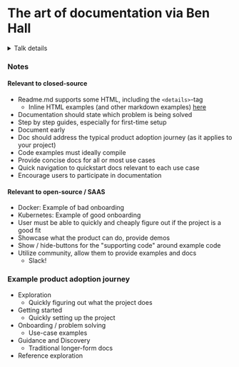 # The art of documentation via Ben Hall
<details>
	<summary>Talk details</summary>
	<ul>
		<li>Speaker: Ben hall / katacoda.com</li>
		<li><a href="https://twitter.com/Ben_Hall">@Ben_Hall</a></li>
		<li><a href="https://www.slideshare.net/BenHalluk/the-art-of-documentation-and-readmemd">Slides on slideshare.com</a></li>
	</ul>
</details>


### Notes
#### Relevant to closed-source
* Readme.md supports some HTML, including the `<details>`-tag
  * Inline HTML examples (and other markdown examples) [here](https://daringfireball.net/projects/markdown/syntax#html)
* Documentation should state which problem is being solved
* Step by step guides, especially for first-time setup
* Document early
* Doc should address the typical product adoption journey (as it applies to your project)
* Code examples must ideally compile
* Provide concise docs for all or most use cases
* Quick navigation to quickstart docs relevant to each use case
* Encourage users to participate in documentation

#### Relevant to open-source / SAAS
* Docker: Example of bad onboarding
* Kubernetes: Example of good onboarding
* User must be able to quickly and cheaply figure out if the project is a good fit
* Showcase what the product can do, provide demos
* Show / hide-buttons for the "supporting code" around example code
* Utilize community, allow them to provide examples and docs
  * Slack!

### Example product adoption journey
* Exploration
  * Quickly figuring out what the project does
* Getting started
  * Quickly setting up the project
* Onboarding / problem solving
  * Use-case examples
* Guidance and Discovery
  * Traditional longer-form docs
* Reference exploration
